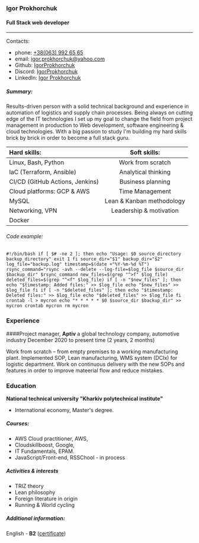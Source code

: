 
### Igor Prokhorchuk

#### Full Stack web developer

--- 


Contacts:

- phone: [+38(063) 992 65 65](tel:+38(063)9926565)
- email: [igor.prokhorchuk@yahoo.com](mailto:igor.prokhorchuk@yahoo.com)
- Github: [IgorProkhorchuk](https://github.com/IgorProkhorchuk)
- Discord: [IgorProkhorchuk](https://discord.com/channels/igorprokhorchuk#1619)
- LinkedIn: [Igor Prokhorchuk](https://www.linkedin.com/in/igorprohorchuk/)

##### Summary:

 Results-driven person with a solid technical background and experience in automation of logistics and supply chain processes. Being always on cutting edge of the IT technologies I set up my goal to change the field from project management in production to Web development, software engineering & cloud technologies. With a big passion to study I'm building my hard skills brick by brick in order to become a full stack guru.

| Hard skills: | Soft skills: |
| :----------- | :----------: |
| Linux, Bash, Python | Work from scratch  |
| IaC (Terraform, Ansible) | Analytical thinking |
| CI/CD (GitHub Actions, Jenkins) | Business planning |
| Cloud platforms: GCP & AWS | Time Management |
| MySQL | Lean & Kanban methodology |
| Networking, VPN | Leadership & motivation |
| Docker | |

###### Code example:

`#!/bin/bash
if [ $# -ne 2 ]; then
  echo "Usage: $0 source_directory backup_directory"
  exit 1
fi
source_dir="$1"
backup_dir="$2"
log_file="backup.log"
timestamp=$(date +"%Y-%m-%d %T")
rsync_command="rsync -avh --delete --log-file=$log_file $source_dir $backup_dir"
$rsync_command
new_files=$(grep "^>f" $log_file)
deleted_files=$(grep "^<f" $log_file)
if [ -n "$new_files" ]; then
  echo "$timestamp: Added files:" >> $log_file
  echo "$new_files" >> $log_file
fi
if [ -n "$deleted_files" ]; then
  echo "$timestamp: Deleted files:" >> $log_file
  echo "$deleted_files" >> $log_file
fi
crontab -l > mycron
echo "* * * * * $0 $source_dir $backup_dir" >> mycron
crontab mycron
rm mycron`

### Experience

####Project manager, __Aptiv__
a global technology company, automotive industry 
December 2020 to present time (2 years, 2 months) 

Work from scratch – from empty premises to a working manufacturing plant. Implemented SOP,  Lean manufacturing, WMS system (DCIx) for logistic department. Work on continuous  delivery with the new SOPs and features in order to improve mateerial flow and reduce
mistakes.


### Education

__National technical university "Kharkiv polytechnical institute"__
- International economy, Master's degree.

##### Courses:
- AWS Cloud practitioner, AWS, 
- Cloudskillboost, Google,
- IT Fundamentals,  EPAM.
- JavaScript/Front-end, RSSChool - in process

##### Activities & interests

- TRIZ theory
- Lean philosophy
- Foreign literature in origin
- Running & World cycling

##### Additional information:
English - __B2__ ([certificate](https://www.efset.org/cert/UrgDgR))